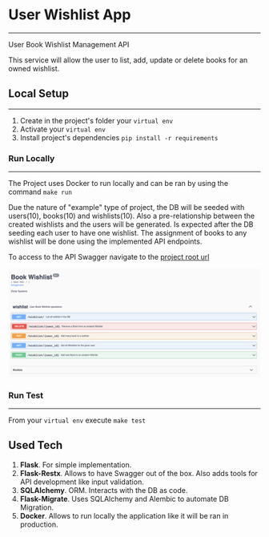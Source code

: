 # User Wishlist App
---
User Book Wishlist Management API

This service will allow the user to list, add, update or delete books for an owned wishlist.

## Local Setup
---
1. Create in the project's folder your `virtual env`
2. Activate your `virtual env`
3. Install project's dependencies `pip install -r requirements`

### Run Locally
---
The Project uses Docker to run locally and can be ran by using the command `make run`

Due the nature of "example" type of project, the DB will be seeded with users(10), books(10) and wishlists(10). Also a pre-relationship between the created wishlists and the users will be generated. Is expected after the DB seeding each user to have one wishlist. The assignment of books to any wishlist will be done using the implemented API endpoints.

To access to the API Swagger navigate to the [project root url](http://localhost:8080)

![swagger_img](https://github.com/mchlbatista/user_book_wishlist/blob/master/Swagger.png)


### Run Test
___
From your `virtual env` execute `make test`

## Used Tech

1. **Flask**. For simple implementation.
2. **Flask-Restx**. Allows to have Swagger out of the box. Also adds tools for API development like input validation.
3. **SQLAlchemy**. ORM. Interacts with the DB as code.
4. **Flask-Migrate**. Uses SQLAlchemy and Alembic to automate DB Migration.
5. **Docker**. Allows to run locally the application like it will be ran in production.

